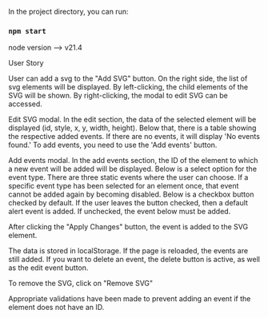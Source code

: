 In the project directory, you can run:
### `npm start`

node version --> v21.4

User Story

User can add a svg to the "Add SVG" button. 
On the right side, the list of svg elements will be displayed. 
By left-clicking, the child elements of the SVG will be shown. 
By right-clicking, the modal to edit SVG can be accessed. 


Edit SVG modal. 
In the edit section, the data of the selected element will be displayed (id, style, x, y, width, height). Below that, there is a table showing the respective added events. If there are no events, it will display 'No events found.' To add events, you need to use the 'Add events' button.


Add events modal. 
In the add events section, the ID of the element to which a new event will be added will be displayed. Below is a select option for the event type. There are three static events where the user can choose. If a specific event type has been selected for an element once, that event cannot be added again by becoming disabled.
Below is a checkbox button checked by default. If the user leaves the button checked, then a default alert event is added. If unchecked, the event below must be added.

After clicking the "Apply Changes" button, the event is added to the SVG element.

The data is stored in localStorage. If the page is reloaded, the events are still added. If you want to delete an event, the delete button is active, as well as the edit event button.

To remove the SVG, click on "Remove SVG"

Appropriate validations have been made to prevent adding an event if the element does not have an ID.